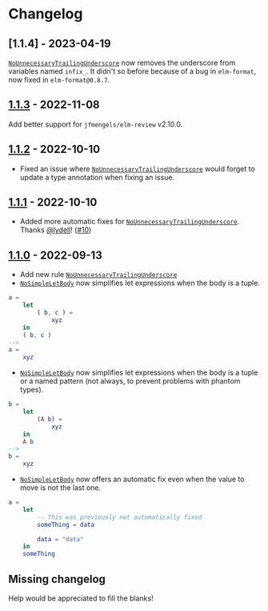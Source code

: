 # Changelog

## [1.1.4] - 2023-04-19

[`NoUnnecessaryTrailingUnderscore`] now removes the underscore from variables named `infix_`. It didn't so before because of a bug in `elm-format`, now fixed in `elm-format@0.8.7`.

## [1.1.3] - 2022-11-08

Add better support for `jfmengels/elm-review` v2.10.0.

## [1.1.2] - 2022-10-10

- Fixed an issue where [`NoUnnecessaryTrailingUnderscore`] would forget to update a type annotation when fixing an issue.


## [1.1.1] - 2022-10-10

- Added more automatic fixes for [`NoUnnecessaryTrailingUnderscore`]. Thanks [@lydell](https://github.com/lydell)! ([#10](https://github.com/jfmengels/elm-review-code-style/pull/10))

## [1.1.0] - 2022-09-13

- Add new rule [`NoUnnecessaryTrailingUnderscore`]
- [`NoSimpleLetBody`] now simplifies let expressions when the body is a tuple.
```elm
a =
    let
        ( b, c ) =
            xyz
    in
    ( b, c )
-->
a =
    xyz
```

- [`NoSimpleLetBody`] now simplifies let expressions when the body is a tuple or a named pattern (not always, to prevent problems with phantom types).

```elm
b =
    let
        (A b) =
            xyz
    in
    A b
-->
b =
    xyz
```

- [`NoSimpleLetBody`] now offers an automatic fix even when the value to move is not the last one.

```elm
a =
    let
        -- This was previously not automatically fixed
        someThing = data

        data = "data"
    in
    someThing
```

## Missing changelog

Help would be appreciated to fill the blanks!

[`NoSimpleLetBody`]: (https://package.elm-lang.org/packages/jfmengels/elm-review-code-style/latest/NoSimpleLetBody)
[`NoUnnecessaryTrailingUnderscore`]: (https://package.elm-lang.org/packages/jfmengels/elm-review-code-style/latest/NoUnnecessaryTrailingUnderscore)

[1.1.3]: https://github.com/jfmengels/elm-review-code-style/releases/tag/1.1.3
[1.1.2]: https://github.com/jfmengels/elm-review-code-style/releases/tag/1.1.2
[1.1.1]: https://github.com/jfmengels/elm-review-code-style/releases/tag/1.1.1
[1.1.0]: https://github.com/jfmengels/elm-review-code-style/releases/tag/1.1.0
